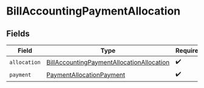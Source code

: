 # BillAccountingPaymentAllocation


## Fields

| Field                                                                                                         | Type                                                                                                          | Required                                                                                                      | Description                                                                                                   |
| ------------------------------------------------------------------------------------------------------------- | ------------------------------------------------------------------------------------------------------------- | ------------------------------------------------------------------------------------------------------------- | ------------------------------------------------------------------------------------------------------------- |
| `allocation`                                                                                                  | [BillAccountingPaymentAllocationAllocation](../../models/shared/billaccountingpaymentallocationallocation.md) | :heavy_check_mark:                                                                                            | N/A                                                                                                           |
| `payment`                                                                                                     | [PaymentAllocationPayment](../../models/shared/paymentallocationpayment.md)                                   | :heavy_check_mark:                                                                                            | N/A                                                                                                           |